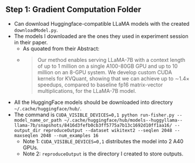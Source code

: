 
## Step 1: Gradient Computation Folder
- Can download Huggingface-compatible LLaMA models with the created `downloadModel.py`.
- The models I downloaded are the ones they used in experiment session in their paper.
    - As quoated from their Abstract: 
    - > Our method enables serving LLaMA-7B with a context length of up to 1 million on a single A100-80GB GPU and up to 10 million on an 8-GPU system. We develop custom CUDA kernels for KVQuant, showing that we can achieve up to ∼1.4× speedups, compared to baseline fp16 matrix-vector multiplications, for the LLaMA-7B model.
- All the HuggingFace models should be downloaded into directory `~/.cache/huggingface/hub/`.
- The command is `CUDA_VISIBLE_DEVICES=0,1 python run-fisher.py --model_name_or_path ~/.cache/huggingface/hub/models--huggyllama--llama-7b/snapshots/8416d3fefb0cb3ff5775a7b13c1692d10ff1aa16/ --output_dir reproduceOutput --dataset wikitext2 --seqlen 2048 --maxseqlen 2048 --num_examples 16`
    - Note 1: `CUDA_VISIBLE_DEVICES=0,1` distributes the model into 2 A40 GPUs.
    - Note 2: `reproduceOutput` is the directory I created to store outputs.